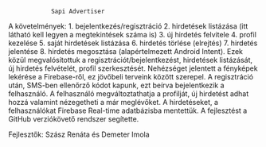 				Sapi Advertiser
	
A követelmények: 1. bejelentkezés/regisztráció 2. hirdetések listázása (itt látható kell legyen a megtekintések száma is) 
3. új hirdetés felvitele 4. profil kezelése 5. saját hirdetések listázása 6. hirdetés törlése (elrejtés) 7. hirdetés jelentése
8. hirdetés megosztása (alapértelmezett Android Intent). Ezek közül megvalósítottuk a regisztrációt/bejelentkezést, hirdetések 
listázását, új hirdetés felvételét, profil szerkesztését.
Nehézséget jelentett a fényképek lekérése a Firebase-ről, ez jövőbeli terveink között szerepel. 
A regisztráció után, SMS-ben ellenőrző kódot kapunk, ezt beírva bejelentkezik a felhasználó.  A felhasználó megváltoztathatja a
profilját, új hirdetést adhat hozzá valamint nézegetheti a már meglévőket. A hirdetéseket, a felhasználókat Firebase Real-time
adatbázisba mentettük. A fejlesztést a GitHub verziókövető rendszer segítette.










Fejlesztők: Szász Renáta és Demeter Imola 

